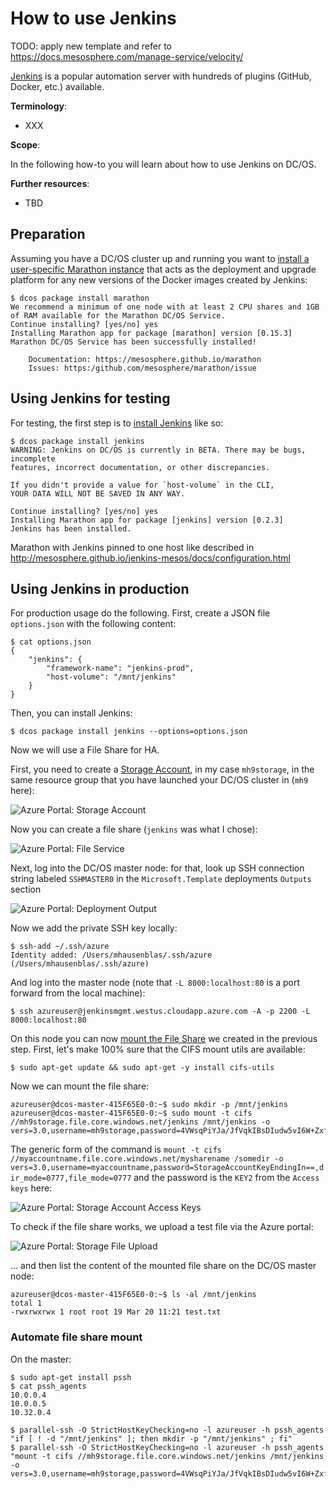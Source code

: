 # How to use Jenkins

TODO: apply new template and refer to https://docs.mesosphere.com/manage-service/velocity/

[Jenkins](https://jenkins-ci.org/) is a popular automation server with hundreds of plugins (GitHub, Docker, etc.) available.

**Terminology**:

- XXX

**Scope**:

In the following how-to you will learn about how to use Jenkins on DC/OS.

**Further resources**:

- TBD

## Preparation

Assuming you have a DC/OS cluster up and running you want to [install a user-specific Marathon instance](https://docs.mesosphere.com/manage-service/marathon/) that acts as the deployment and upgrade platform for any new versions of the Docker images created by Jenkins:

    $ dcos package install marathon
    We recommend a minimum of one node with at least 2 CPU shares and 1GB of RAM available for the Marathon DC/OS Service.
    Continue installing? [yes/no] yes
    Installing Marathon app for package [marathon] version [0.15.3]
    Marathon DC/OS Service has been successfully installed!

    	Documentation: https://mesosphere.github.io/marathon
    	Issues: https:/github.com/mesosphere/marathon/issue


## Using Jenkins for testing

For testing, the first step is to [install Jenkins](https://docs.mesosphere.com/manage-service/jenkins/) like so:

    $ dcos package install jenkins
    WARNING: Jenkins on DC/OS is currently in BETA. There may be bugs, incomplete
    features, incorrect documentation, or other discrepancies.
    
    If you didn't provide a value for `host-volume` in the CLI,
    YOUR DATA WILL NOT BE SAVED IN ANY WAY.
    
    Continue installing? [yes/no] yes
    Installing Marathon app for package [jenkins] version [0.2.3]
    Jenkins has been installed.


Marathon with Jenkins pinned to one host like described in http://mesosphere.github.io/jenkins-mesos/docs/configuration.html

## Using Jenkins in production

For production usage do the following. First, create a JSON file `options.json` with the following content:

    $ cat options.json
    {
        "jenkins": {
            "framework-name": "jenkins-prod",
            "host-volume": "/mnt/jenkins"
        }
    }

Then, you can install Jenkins:

    $ dcos package install jenkins --options=options.json


Now we will use a File Share for HA.

First, you need to create a [Storage Account](https://portal.azure.com/#create/Microsoft.StorageAccount-ARM), in my case `mh9storage`, in the same resource group that you have launched your DC/OS cluster in (`mh9` here):

![Azure Portal: Storage Account](img/azure-portal-storage.png)

Now you can create a file share (`jenkins` was what I chose):

![Azure Portal: File Service](img/azure-portal-storage-fileshare.png)

Next, log into the DC/OS master node: for that, look up SSH connection string labeled `SSHMASTER0` in the `Microsoft.Template` deployments `Outputs` section 

![Azure Portal: Deployment Output](azure-portal-deployment-output.png)

Now we add the private SSH key locally:

    $ ssh-add ~/.ssh/azure
    Identity added: /Users/mhausenblas/.ssh/azure (/Users/mhausenblas/.ssh/azure)

And log into the master node (note that `-L 8000:localhost:80` is a port forward from the local machine):

    $ ssh azureuser@jenkinsmgmt.westus.cloudapp.azure.com -A -p 2200 -L 8000:localhost:80

On this node you can now [mount the File Share](https://azure.microsoft.com/en-us/documentation/articles/storage-how-to-use-files-linux/) we created in the previous step. First, let's make 100% sure that the CIFS mount utils are available:

    $ sudo apt-get update && sudo apt-get -y install cifs-utils

Now we can mount the file share:

    azureuser@dcos-master-415F65E0-0:~$ sudo mkdir -p /mnt/jenkins
    azureuser@dcos-master-415F65E0-0:~$ sudo mount -t cifs //mh9storage.file.core.windows.net/jenkins /mnt/jenkins -o vers=3.0,username=mh9storage,password=4VWsqPiYJa/JfVqkIBsDIudw5vI6W+ZxfhJPjg9C1rYi9d/dnUjAz0h8N2oc/gxyoIBmrxNCb4O6bCoiXK+DLA==,dir_mode=0777,file_mode=0777

The generic form of the command is `mount -t cifs //myaccountname.file.core.windows.net/mysharename /somedir -o vers=3.0,username=myaccountname,password=StorageAccountKeyEndingIn==,dir_mode=0777,file_mode=0777` and the password is the `KEY2` from the `Access keys` here:

![Azure Portal: Storage Account Access Keys](img/azure-portal-storage-accesskeys.png)

To check if the file share works, we upload a test file via the Azure portal:

![Azure Portal: Storage File Upload](img/azure-portal-storage-fileupload.png)

… and then list the content of the mounted file share on the DC/OS master node:

    azureuser@dcos-master-415F65E0-0:~$ ls -al /mnt/jenkins
    total 1
    -rwxrwxrwx 1 root root 19 Mar 20 11:21 test.txt


### Automate file share mount

On the master:

    $ sudo apt-get install pssh
    $ cat pssh_agents
    10.0.0.4
    10.0.0.5
    10.32.0.4
    
    $ parallel-ssh -O StrictHostKeyChecking=no -l azureuser -h pssh_agents "if [ ! -d "/mnt/jenkins" ]; then mkdir -p "/mnt/jenkins" ; fi"
    $ parallel-ssh -O StrictHostKeyChecking=no -l azureuser -h pssh_agents "mount -t cifs //mh9storage.file.core.windows.net/jenkins /mnt/jenkins -o vers=3.0,username=mh9storage,password=4VWsqPiYJa/JfVqkIBsDIudw5vI6W+ZxfhJPjg9C1rYi9d/dnUjAz0h8N2oc/gxyoIBmrxNCb4O6bCoiXK+DLA==,dir_mode=0777,file_mode=0777"
